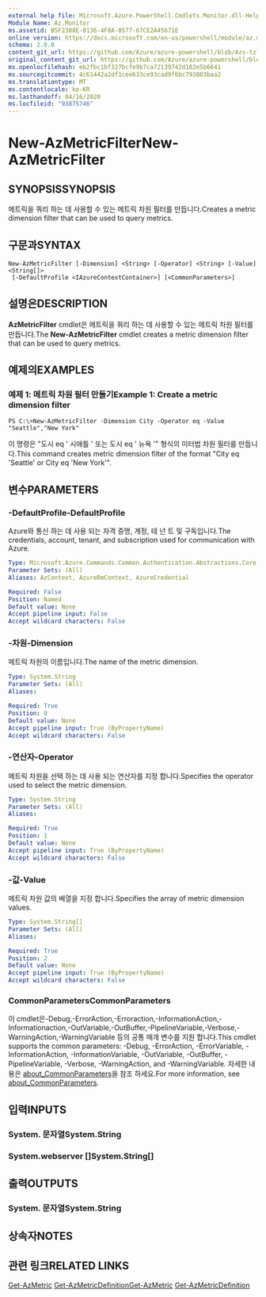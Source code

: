 ```yaml
---
external help file: Microsoft.Azure.PowerShell.Cmdlets.Monitor.dll-Help.xml
Module Name: Az.Monitor
ms.assetid: B5F2388E-0136-4F8A-8577-67CE2A45671E
online version: https://docs.microsoft.com/en-us/powershell/module/az.monitor/new-azmetricfilter
schema: 2.0.0
content_git_url: https://github.com/Azure/azure-powershell/blob/Azs-tzl/src/Monitor/Monitor/help/New-AzMetricFilter.md
original_content_git_url: https://github.com/Azure/azure-powershell/blob/Azs-tzl/src/Monitor/Monitor/help/New-AzMetricFilter.md
ms.openlocfilehash: eb2fbc1bf327bcfe9b7ca72139742d102e5b6641
ms.sourcegitcommit: 4c61442a2df1cee633ce93cad9f6bc793803baa2
ms.translationtype: MT
ms.contentlocale: ko-KR
ms.lasthandoff: 04/16/2020
ms.locfileid: "93875746"
---
```

# <span data-ttu-id="ac19c-101">New-AzMetricFilter</span><span class="sxs-lookup"><span data-stu-id="ac19c-101">New-AzMetricFilter</span></span>

## <span data-ttu-id="ac19c-102">SYNOPSIS</span><span class="sxs-lookup"><span data-stu-id="ac19c-102">SYNOPSIS</span></span>
<span data-ttu-id="ac19c-103">메트릭을 쿼리 하는 데 사용할 수 있는 메트릭 차원 필터를 만듭니다.</span><span class="sxs-lookup"><span data-stu-id="ac19c-103">Creates a metric dimension filter that can be used to query metrics.</span></span>

## <span data-ttu-id="ac19c-104">구문과</span><span class="sxs-lookup"><span data-stu-id="ac19c-104">SYNTAX</span></span>

```
New-AzMetricFilter [-Dimension] <String> [-Operator] <String> [-Value] <String[]>
 [-DefaultProfile <IAzureContextContainer>] [<CommonParameters>]
```

## <span data-ttu-id="ac19c-105">설명은</span><span class="sxs-lookup"><span data-stu-id="ac19c-105">DESCRIPTION</span></span>
<span data-ttu-id="ac19c-106">**AzMetricFilter** cmdlet은 메트릭을 쿼리 하는 데 사용할 수 있는 메트릭 차원 필터를 만듭니다.</span><span class="sxs-lookup"><span data-stu-id="ac19c-106">The **New-AzMetricFilter** cmdlet creates a metric dimension filter that can be used to query metrics.</span></span>

## <span data-ttu-id="ac19c-107">예제의</span><span class="sxs-lookup"><span data-stu-id="ac19c-107">EXAMPLES</span></span>

### <span data-ttu-id="ac19c-108">예제 1: 메트릭 차원 필터 만들기</span><span class="sxs-lookup"><span data-stu-id="ac19c-108">Example 1: Create a metric dimension filter</span></span>
```
PS C:\>New-AzMetricFilter -Dimension City -Operator eq -Value "Seattle","New York"
```

<span data-ttu-id="ac19c-109">이 명령은 "도시 eq ' 시애틀 ' 또는 도시 eq ' 뉴욕 '" 형식의 미터법 차원 필터를 만듭니다.</span><span class="sxs-lookup"><span data-stu-id="ac19c-109">This command creates metric dimension filter of the format "City eq 'Seattle' or City eq 'New York'".</span></span>

## <span data-ttu-id="ac19c-110">변수</span><span class="sxs-lookup"><span data-stu-id="ac19c-110">PARAMETERS</span></span>

### <span data-ttu-id="ac19c-111">-DefaultProfile</span><span class="sxs-lookup"><span data-stu-id="ac19c-111">-DefaultProfile</span></span>
<span data-ttu-id="ac19c-112">Azure와 통신 하는 데 사용 되는 자격 증명, 계정, 테 넌 트 및 구독입니다.</span><span class="sxs-lookup"><span data-stu-id="ac19c-112">The credentials, account, tenant, and subscription used for communication with Azure.</span></span>

```yaml
Type: Microsoft.Azure.Commands.Common.Authentication.Abstractions.Core.IAzureContextContainer
Parameter Sets: (All)
Aliases: AzContext, AzureRmContext, AzureCredential

Required: False
Position: Named
Default value: None
Accept pipeline input: False
Accept wildcard characters: False
```

### <span data-ttu-id="ac19c-113">-차원</span><span class="sxs-lookup"><span data-stu-id="ac19c-113">-Dimension</span></span>
<span data-ttu-id="ac19c-114">메트릭 차원의 이름입니다.</span><span class="sxs-lookup"><span data-stu-id="ac19c-114">The name of the metric dimension.</span></span> 

```yaml
Type: System.String
Parameter Sets: (All)
Aliases:

Required: True
Position: 0
Default value: None
Accept pipeline input: True (ByPropertyName)
Accept wildcard characters: False
```

### <span data-ttu-id="ac19c-115">-연산자</span><span class="sxs-lookup"><span data-stu-id="ac19c-115">-Operator</span></span>
<span data-ttu-id="ac19c-116">메트릭 차원을 선택 하는 데 사용 되는 연산자를 지정 합니다.</span><span class="sxs-lookup"><span data-stu-id="ac19c-116">Specifies the operator used to select the metric dimension.</span></span>

```yaml
Type: System.String
Parameter Sets: (All)
Aliases:

Required: True
Position: 1
Default value: None
Accept pipeline input: True (ByPropertyName)
Accept wildcard characters: False
```

### <span data-ttu-id="ac19c-117">-값</span><span class="sxs-lookup"><span data-stu-id="ac19c-117">-Value</span></span>
<span data-ttu-id="ac19c-118">메트릭 차원 값의 배열을 지정 합니다.</span><span class="sxs-lookup"><span data-stu-id="ac19c-118">Specifies the array of metric dimension values.</span></span>

```yaml
Type: System.String[]
Parameter Sets: (All)
Aliases:

Required: True
Position: 2
Default value: None
Accept pipeline input: True (ByPropertyName)
Accept wildcard characters: False
```

### <span data-ttu-id="ac19c-119">CommonParameters</span><span class="sxs-lookup"><span data-stu-id="ac19c-119">CommonParameters</span></span>
<span data-ttu-id="ac19c-120">이 cmdlet은-Debug,-ErrorAction,-Erroraction,-InformationAction,-Informationaction,-OutVariable,-OutBuffer,-PipelineVariable,-Verbose,-WarningAction,-WarningVariable 등의 공통 매개 변수를 지원 합니다.</span><span class="sxs-lookup"><span data-stu-id="ac19c-120">This cmdlet supports the common parameters: -Debug, -ErrorAction, -ErrorVariable, -InformationAction, -InformationVariable, -OutVariable, -OutBuffer, -PipelineVariable, -Verbose, -WarningAction, and -WarningVariable.</span></span> <span data-ttu-id="ac19c-121">자세한 내용은 [about_CommonParameters](http://go.microsoft.com/fwlink/?LinkID=113216)을 참조 하세요.</span><span class="sxs-lookup"><span data-stu-id="ac19c-121">For more information, see [about_CommonParameters](http://go.microsoft.com/fwlink/?LinkID=113216).</span></span>

## <span data-ttu-id="ac19c-122">입력</span><span class="sxs-lookup"><span data-stu-id="ac19c-122">INPUTS</span></span>

### <span data-ttu-id="ac19c-123">System. 문자열</span><span class="sxs-lookup"><span data-stu-id="ac19c-123">System.String</span></span>

### <span data-ttu-id="ac19c-124">System.webserver []</span><span class="sxs-lookup"><span data-stu-id="ac19c-124">System.String[]</span></span>

## <span data-ttu-id="ac19c-125">출력</span><span class="sxs-lookup"><span data-stu-id="ac19c-125">OUTPUTS</span></span>

### <span data-ttu-id="ac19c-126">System. 문자열</span><span class="sxs-lookup"><span data-stu-id="ac19c-126">System.String</span></span>

## <span data-ttu-id="ac19c-127">상속자</span><span class="sxs-lookup"><span data-stu-id="ac19c-127">NOTES</span></span>

## <span data-ttu-id="ac19c-128">관련 링크</span><span class="sxs-lookup"><span data-stu-id="ac19c-128">RELATED LINKS</span></span>

<span data-ttu-id="ac19c-129">[Get-AzMetric](./Get-AzMetric.md) 
 [Get-AzMetricDefinition](./Get-AzMetricDefinition.md)</span><span class="sxs-lookup"><span data-stu-id="ac19c-129">[Get-AzMetric](./Get-AzMetric.md)
[Get-AzMetricDefinition](./Get-AzMetricDefinition.md)</span></span>

